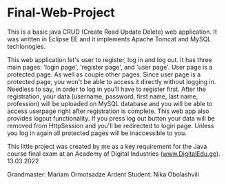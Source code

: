 # Final-Web-Project

This is a basic java CRUD (Create Read Update Delete) web application. 
It was written in Eclipse EE and it implements Apache Tomcat and MySQL techlonogies.

This web application let's user to register, log in and log out.
It has three main pages: 'login page', 'register page', and 'user page'. 
User page is a protected page. As well as couple other pages. 
Since user page is a protected page, you won't be able to access it directly without logging in. 
Needless to say, in order to log in you'll have to register first.
After the registration, your data (username, password, first name, last name, profession) will be
uploaded on MySQL database and you will be able to access userpage right after registration is complete. 
This web app also provides logout functionality. If you press log out button 
your data will be removed from HttpSession and you'll be redirected to login page.
Unless you log in again all protected pages will be inaccessible to you. 


This little project was created by me as a key requirement for the Java course final exam 
at an Academy of Digital Industries (www.DigitalEdu.ge). 13.03.2022

Grandmaster: Mariam Ormotsadze
Ardent Student: Nika Obolashvili
